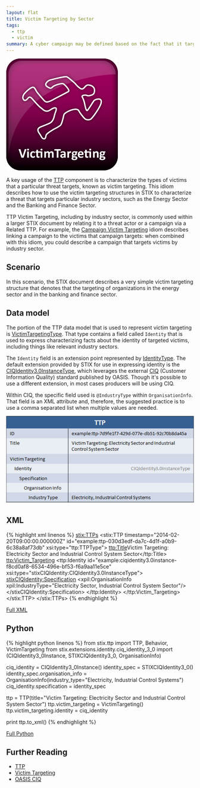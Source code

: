 ```yaml
---
layout: flat
title: Victim Targeting by Sector
tags:
  - ttp
  - victim
summary: A cyber campaign may be defined based on the fact that it targets a consistent set of victims, as defined by their nationality or industry sector (as an example). This idiom demonstrates how to express that in STIX, accomplished through the use of a related TTP.
---
```


<img src="/images/Victim Targeting.png" class="component-img" alt="Victim Targeting Icon" />

A key usage of the [TTP](/data-model/{{site.current_version}}/ttp/TTPType) component is to characterize the types of victims that a particular threat targets, known as victim targeting. This idiom describes how to use the victim targeting structures in STIX to characterize a threat that targets particular industry sectors, such as the Energy Sector and the Banking and Finance Sector.

TTP Victim Targeting, including by industry sector, is commonly used within a larger STIX document by relating it to a threat actor or a campaign via a Related TTP. For example, the [Campaign Victim Targeting](../../campaign/victim-targeting) idiom describes linking a campaign to the victims that campaign targets: when combined with this idiom, you could describe a campaign that targets victims by industry sector.

## Scenario

In this scenario, the STIX document describes a very simple victim targeting structure that denotes that the targeting of organizations in the energy sector and in the banking and finance sector.

## Data model

The portion of the TTP data model that is used to represent victim targeting is [VictimTargetingType](/data-model/{{site.current_version}}/ttp/VictimTargetingType). That type contains a field called `Identity` that is used to express characterizing facts about the identity of targeted victims, including things like relevant industry sectors.

The `Identity` field is an extension point represented by [IdentityType](/data-model/{{site.current_version}}/stixCommon/IdentityType). The default extension provided by STIX for use in expressing identity is the [CIQIdentity3.0InstanceType](/data-model/{{site.current_version}}/stix-ciqidentity/CIQIdentity3.0InstanceType), which leverages the external [CIQ](https://www.oasis-open.org/committees/tc_home.php?wg_abbrev=ciq) (Customer Information Quality) standard published by OASIS. Though it's possible to use a different extension, in most cases producers will be using CIQ.

Within CIQ, the specific field used is `@IndustryType` within `OrganisationInfo`. That field is an XML attribute and, therefore, the suggested practice is to use a comma separated list when multiple values are needed.

![TTP Targeting Sector Diagram](diagram.png)

## XML

{% highlight xml linenos %}
<stix:TTPs>
    <stix:TTP timestamp="2014-02-20T09:00:00.000000Z" id="example:ttp-030d3edf-da7c-4d1f-a0b9-6c38a8af73db" xsi:type="ttp:TTPType">
        <ttp:Title>Victim Targeting: Electricity Sector and Industrial Control System Sector</ttp:Title>
        <ttp:Victim_Targeting>
            <ttp:Identity id="example:ciqidentity3.0instance-f8cd0af8-6534-496e-bf53-f6a9aa11e5ce" xsi:type="stixCIQIdentity:CIQIdentity3.0InstanceType">
                <stixCIQIdentity:Specification>
                    <xpil:OrganisationInfo xpil:IndustryType="Electricity Sector, Industrial Control System Sector"/>
                </stixCIQIdentity:Specification>
            </ttp:Identity>
        </ttp:Victim_Targeting>
    </stix:TTP>
</stix:TTPs>
{% endhighlight %}

[Full XML](victim-targeting-sector.xml)

## Python

{% highlight python linenos %}
from stix.ttp import TTP, Behavior, VictimTargeting
from stix.extensions.identity.ciq_identity_3_0 import (CIQIdentity3_0Instance, STIXCIQIdentity3_0, OrganisationInfo)

ciq_identity = CIQIdentity3_0Instance()
identity_spec = STIXCIQIdentity3_0()
identity_spec.organisation_info = OrganisationInfo(industry_type="Electricity, Industrial Control Systems")
ciq_identity.specification = identity_spec

ttp = TTP(title="Victim Targeting: Electricity Sector and Industrial Control System Sector")
ttp.victim_targeting = VictimTargeting()
ttp.victim_targeting.identity = ciq_identity

print ttp.to_xml()
{% endhighlight %}

[Full Python](victim-targeting-sector.py)

## Further Reading

* [TTP](/data-model/{{site.current_version}}/ttp/TTPType)
* [Victim Targeting](/data-model/{{site.current_version}}/ttp/VictimTargetingType)
* [OASIS CIQ](https://www.oasis-open.org/committees/tc_home.php?wg_abbrev=ciq)
